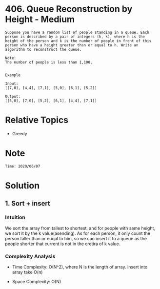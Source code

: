 # 406. Queue Reconstruction by Height - Medium

```
Suppose you have a random list of people standing in a queue. Each person is described by a pair of integers (h, k), where h is the height of the person and k is the number of people in front of this person who have a height greater than or equal to h. Write an algorithm to reconstruct the queue.

Note:
The number of people is less than 1,100.

 
Example

Input:
[[7,0], [4,4], [7,1], [5,0], [6,1], [5,2]]

Output:
[[5,0], [7,0], [5,2], [6,1], [4,4], [7,1]]
```

# Relative Topics
* Greedy


# Note
```
Time: 2020/06/07

```


# Solution
## 1. Sort + insert

### Intuition

We sort the array from tallest to shortest, and for people with same height, we sort it by the k value(asending).
As for each person, it only count the person taller than or euqal to him, so we can insert it to a queue as the people shorter that current is not in the cretira of k value.

### Complexity Analysis
*   Time Complexity: O(N^2), where N is the length of array. insert into array take O(n)
  
*   Space Complexity: O(N)